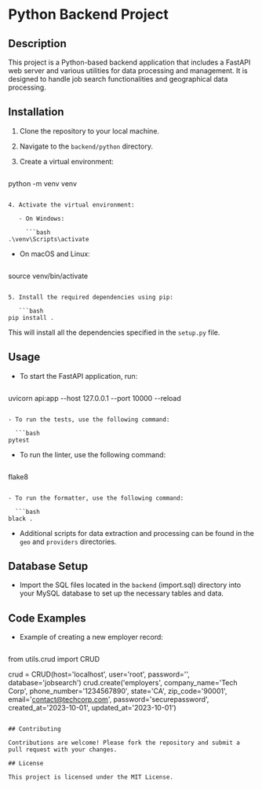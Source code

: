 # Python Backend Project

## Description

This project is a Python-based backend application that includes a FastAPI web server and various utilities for data processing and management. It is designed to handle job search functionalities and geographical data processing.

## Installation

1. Clone the repository to your local machine.
2. Navigate to the `backend/python` directory.
3. Create a virtual environment:

   ```bash
python -m venv venv
```

4. Activate the virtual environment:

   - On Windows:

     ```bash
.\venv\Scripts\activate
```

   - On macOS and Linux:

     ```bash
source venv/bin/activate
```

5. Install the required dependencies using pip:

   ```bash
pip install .
```

   This will install all the dependencies specified in the `setup.py` file.

## Usage

- To start the FastAPI application, run:

  ```bash
uvicorn api:app --host 127.0.0.1 --port 10000 --reload
```

- To run the tests, use the following command:

  ```bash
pytest
```

- To run the linter, use the following command:

  ```bash
flake8
```

- To run the formatter, use the following command:

  ```bash
black .
```

- Additional scripts for data extraction and processing can be found in the `geo` and `providers` directories.

## Database Setup

- Import the SQL files located in the `backend` (import.sql) directory into your MySQL database to set up the necessary tables and data.

## Code Examples

- Example of creating a new employer record:

  ```python
from utils.crud import CRUD

crud = CRUD(host='localhost', user='root', password='', database='jobsearch')
crud.create('employers', company_name='Tech Corp', phone_number='1234567890', state='CA', zip_code='90001', email='contact@techcorp.com', password='securepassword', created_at='2023-10-01', updated_at='2023-10-01')
```

## Contributing

Contributions are welcome! Please fork the repository and submit a pull request with your changes.

## License

This project is licensed under the MIT License.
